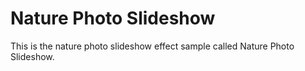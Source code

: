 # Nature Photo Slideshow

This is the nature photo slideshow effect sample called Nature Photo Slideshow.